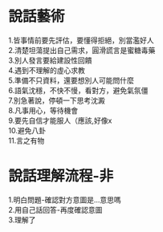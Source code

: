 # 說話藝術  
1.皆事情前要先評估，要懂得拒絕，別當濫好人  
2.清楚坦蕩提出自己需求，圓滑謊言是蜜糖毒藥  
3.別人發言要給建設性回饋  
4.遇到不理解的虛心求教  
5.準備不只資料，還要想別人可能問什麼    
6.語氣沈穩，不快不慢，看對方，避免氣氛僵    
7.別急著說，停頓一下思考沈澱  
8.凡事用心，等待機會  
9.要先自信才能服人（應該,好像x  
10.避免八卦  
11.言之有物  

# 說話理解流程-非 
1.明白問題-確認對方意圖是...意思嗎  
2.用自己話回答-再度確認意圖  
3.理解了  
